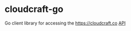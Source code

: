 # cloudcraft-go

Go client library for accessing the https://cloudcraft.co [API](https://developers.cloudcraft.co/)

